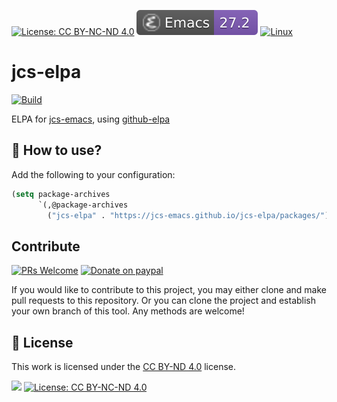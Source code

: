 [![License: CC BY-NC-ND 4.0](https://img.shields.io/badge/License-CC_BY--NC--ND_4.0-lightgrey.svg)](https://creativecommons.org/licenses/by-nc-nd/4.0/)
[![Emacs Version](./badges/emacs.svg)](https://www.gnu.org/software/emacs/download.html)
[![Linux](https://img.shields.io/badge/-Linux-fcc624?logo=linux&style=flat&logoColor=black)](#)

# jcs-elpa

[![Build](https://github.com/jcs-emacs/jcs-elpa/actions/workflows/build.yml/badge.svg)](https://github.com/jcs-emacs/jcs-elpa/actions/workflows/build.yml)

ELPA for [jcs-emacs](https://github.com/jcs-emacs/jcs-emacs), using [github-elpa](https://github.com/10sr/github-elpa)

## 🔨 How to use?

Add the following to your configuration:

```el
(setq package-archives
      `(,@package-archives
        ("jcs-elpa" . "https://jcs-emacs.github.io/jcs-elpa/packages/")))
```

## Contribute

[![PRs Welcome](https://img.shields.io/badge/PRs-welcome-brightgreen.svg)](http://makeapullrequest.com)
[![Donate on paypal](https://img.shields.io/badge/paypal-donate-1?logo=paypal&color=blue)](https://www.paypal.me/jcs090218)

If you would like to contribute to this project, you may either clone and make pull
requests to this repository. Or you can clone the project and establish your own
branch of this tool. Any methods are welcome!

## 📝 License

This work is licensed under the [CC BY-ND 4.0](https://creativecommons.org/licenses/by-nd/4.0/) license.

[![](https://i.creativecommons.org/l/by-nc-nd/4.0/88x31.png)](https://creativecommons.org/licenses/by-nd/4.0/)
[![License: CC BY-NC-ND 4.0](https://licensebuttons.net/l/by-nc-nd/4.0/80x15.png)](https://creativecommons.org/licenses/by-nc-nd/4.0/)
